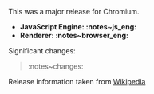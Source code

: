 This was a major release for Chromium.

* **JavaScript Engine: :notes~js_eng:**
* **Renderer: :notes~browser_eng:**

Significant changes:
<blockquote markdown="block">
:notes~changes:
</blockquote>

Release information taken from [Wikipedia](https://en.wikipedia.org/wiki/Google_Chrome_version_history)
